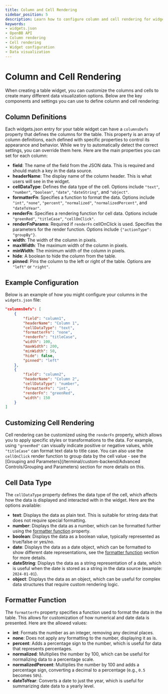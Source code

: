 ```yaml
---
title: Column and Cell Rendering
sidebar_position: 5
description: Learn how to configure column and cell rendering for widgets in OpenBB Terminal Pro using the widgets.json file.
keywords:
- widgets.json
- OpenBB API
- Column rendering
- Cell rendering
- Widget configuration
- Data visualization
---
```


# Column and Cell Rendering

When creating a table widget, you can customize the columns and cells to create many different data visualization options. Below are the key components and settings you can use to define column and cell rendering:

## Column Definitions

Each widgets.json entry for your table widget can have a `columnsDefs` property that defines the columns for the table. This property is an array of column definitions, each defined with specific properties to control its appearance and behavior. While we try to automatically detect the correct settings, you can override them here. Here are the main properties you can set for each column:

- **field**: The name of the field from the JSON data. This is required and should match a key in the data source.
- **headerName**: The display name of the column header. This is what users will see in the widget.
- **cellDataType**: Defines the data type of the cell. Options include `"text"`, `"number"`, `"boolean"`, `"date"`, `"dateString"`, and `"object"`.
- **formatterFn**: Specifies a function to format the data. Options include `"int"`, `"none"`, `"percent"`, `"normalized"`, `"normalizedPercent"`, and `"dateToYear"`.
- **renderFn**: Specifies a rendering function for cell data. Options include `"greenRed"`, `"titleCase"`, `"cellOnClick"`.
- **renderFnParams**: Required if `renderFn` cellOnClick is used. Specifies the parameters for the render function. Options include `{"actionType": "groupBy"}`.
- **width**: The width of the column in pixels.
- **maxWidth**: The maximum width of the column in pixels.
- **minWidth**: The minimum width of the column in pixels.
- **hide**: A boolean to hide the column from the table.
- **pinned**: Pins the column to the left or right of the table. Options are `"left"` or `"right"`.

## Example Configuration

Below is an example of how you might configure your columns in the `widgets.json` file:

```json
"columnsDefs": [
    {
        "field": "column1",
        "headerName": "Column 1",
        "cellDataType": "text",
        "formatterFn": "none",
        "renderFn": "titleCase",
        "width": 100,
        "maxWidth": 200,
        "minWidth": 50,
        "hide": false,
        "pinned": "left"
    },
    {
        "field": "column2",
        "headerName": "Column 2",
        "cellDataType": "number",
        "formatterFn": "int",
        "renderFn": "greenRed",
        "width": 150
    }
]
```

## Customizing Cell Rendering

Cell rendering can be customized using the `renderFn` property, which allows you to apply specific styles or transformations to the data. For example, using `"greenRed"` can visually indicate positive or negative values, while `"titleCase"` can format text data to title case. You can also use the `cellOnClick` render function to group data by the cell value - see the [Grouping and Parameters](/terminal/custom-backend/Advanced Controls/Grouping and Parameters) section for more details on this.

## Cell Data Type

The `cellDataType` property defines the data type of the cell, which affects how the data is displayed and interacted with in the widget. Here are the options available:

- **text**: Displays the data as plain text. This is suitable for string data that does not require special formatting.
- **number**: Displays the data as a number, which can be formatted further using the [formatter function](#formatter-function) property.
- **boolean**: Displays the data as a boolean value, typically represented as true/false or yes/no.
- **date**: Displays the data as a date object, which can be formatted to show different date representations, see the [formatter function](#formatter-function) section for more details.
- **dateString**: Displays the data as a string representation of a date, which is useful when the date is stored as a string in the data source (example: `2024-01-01`).
- **object**: Displays the data as an object, which can be useful for complex data structures that require custom rendering logic.

## Formatter Function

The `formatterFn` property specifies a function used to format the data in the table. This allows for customization of how numerical and date data is presented. Here are the allowed values:

- **int**: Formats the number as an integer, removing any decimal places.
- **none**: Does not apply any formatting to the number, displaying it as is.
- **percent**: Adds a percentage sign to the number, which is useful for data that represents percentages.
- **normalized**: Multiplies the number by 100, which can be useful for normalizing data to a percentage scale.
- **normalizedPercent**: Multiplies the number by 100 and adds a percentage sign, converting a decimal to a percentage (e.g., `0.5` becomes `50%`).
- **dateToYear**: Converts a date to just the year, which is useful for summarizing date data to a yearly level.
